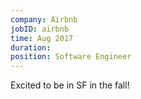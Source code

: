 ```yaml
---
company: Airbnb
jobID: airbnb
time: Aug 2017
duration:
position: Software Engineer
---
```

Excited to be in SF in the fall!
